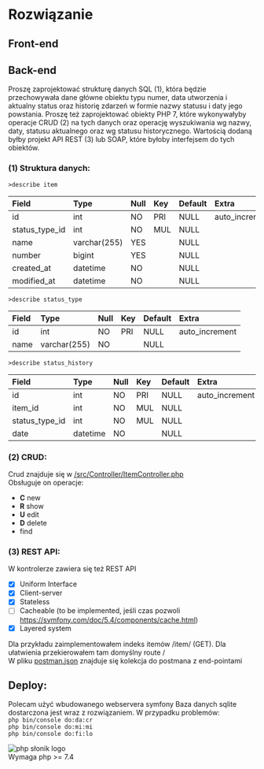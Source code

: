 # Rozwiązanie

## Front-end

## Back-end

Proszę zaprojektować strukturę danych SQL (1), która będzie przechowywała dane główne obiektu typu numer, 
data utworzenia i aktualny status oraz historię zdarzeń w formie nazwy statusu i daty jego powstania. 
Proszę też zaprojektować obiekty PHP 7, które wykonywałyby operacje CRUD (2) na tych danych oraz operację wyszukiwania 
wg nazwy, daty, statusu aktualnego oraz wg statusu historycznego. Wartością dodaną byłby projekt API REST (3) lub SOAP, 
które byłoby interfejsem do tych obiektów.

### (1) Struktura danych:

`>describe item`

| Field | Type | Null | Key | Default | Extra |
| :--- | :--- | :--- | :--- | :--- | :--- |
| id | int | NO | PRI | NULL | auto\_increment |
| status\_type\_id | int | NO | MUL | NULL |  |
| name | varchar\(255\) | YES |  | NULL |  |
| number | bigint | YES |  | NULL |  |
| created\_at | datetime | NO |  | NULL |  |
| modified\_at | datetime | NO |  | NULL |  |


`>describe status_type`

| Field | Type | Null | Key | Default | Extra |
| :--- | :--- | :--- | :--- | :--- | :--- |
| id | int | NO | PRI | NULL | auto\_increment |
| name | varchar\(255\) | NO |  | NULL |  |

  
`>describe status_history`

| Field | Type | Null | Key | Default | Extra |
| :--- | :--- | :--- | :--- | :--- | :--- |
| id | int | NO | PRI | NULL | auto\_increment |
| item\_id | int | NO | MUL | NULL |  |
| status\_type\_id | int | NO | MUL | NULL |  |
| date | datetime | NO |  | NULL |  |

### (2) CRUD:
Crud znajduje się w [/src/Controller/ItemController.php](src/Controller/ItemController.php)   
Obsługuje on operacje:  
- **C** new
- **R** show
- **U** edit
- **D** delete
- find

### (3) REST API:
W kontrolerze zawiera się też REST API
- [x] Uniform Interface
- [x] Client-server
- [x] Stateless
- [ ] Cacheable (to be implemented, jeśli czas pozwoli https://symfony.com/doc/5.4/components/cache.html)
- [x] Layered system

Dla przykładu zaimplementowałem indeks itemów /item/ (GET). Dla ułatwienia przekierowałem tam domyślny route /  
W pliku [postman.json](postman.json) znajduje się kolekcja do postmana z end-pointami

## Deploy:  
Polecam użyć wbudowanego webservera symfony
Baza danych sqlite dostarczona jest wraz z rozwiązaniem. W przypadku problemów:  
`php bin/console do:da:cr`  
`php bin/console do:mi:mi`  
`php bin/console do:fi:lo`  

![php słonik logo](https://php.net/images/logos/elephpant-running-78x48.gif)  
Wymaga php >= 7.4
